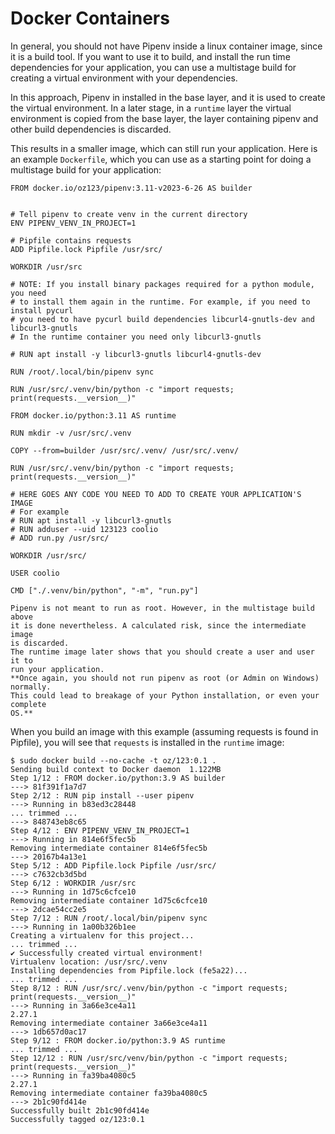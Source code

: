 # Docker Containers

In general, you should not have Pipenv inside a linux container image, since
it is a build tool. If you want to use it to build, and install the run time
dependencies for your application, you can use a multistage build for creating
a virtual environment with your dependencies.

In this approach, Pipenv in installed in the base layer, and it is used to create the virtual
environment. In a later stage, in a `runtime` layer the virtual environment
is copied from the base layer, the layer containing pipenv and other build
dependencies is discarded.

This results in a smaller image, which can still run your application.
Here is an example `Dockerfile`, which you can use as a starting point for
doing a multistage build for your application:

    FROM docker.io/oz123/pipenv:3.11-v2023-6-26 AS builder


    # Tell pipenv to create venv in the current directory
    ENV PIPENV_VENV_IN_PROJECT=1

    # Pipfile contains requests
    ADD Pipfile.lock Pipfile /usr/src/

    WORKDIR /usr/src

    # NOTE: If you install binary packages required for a python module, you need
    # to install them again in the runtime. For example, if you need to install pycurl
    # you need to have pycurl build dependencies libcurl4-gnutls-dev and libcurl3-gnutls
    # In the runtime container you need only libcurl3-gnutls

    # RUN apt install -y libcurl3-gnutls libcurl4-gnutls-dev

    RUN /root/.local/bin/pipenv sync

    RUN /usr/src/.venv/bin/python -c "import requests; print(requests.__version__)"

    FROM docker.io/python:3.11 AS runtime

    RUN mkdir -v /usr/src/.venv

    COPY --from=builder /usr/src/.venv/ /usr/src/.venv/

    RUN /usr/src/.venv/bin/python -c "import requests; print(requests.__version__)"

    # HERE GOES ANY CODE YOU NEED TO ADD TO CREATE YOUR APPLICATION'S IMAGE
    # For example
    # RUN apt install -y libcurl3-gnutls
    # RUN adduser --uid 123123 coolio
    # ADD run.py /usr/src/

    WORKDIR /usr/src/

    USER coolio

    CMD ["./.venv/bin/python", "-m", "run.py"]

```{note}
Pipenv is not meant to run as root. However, in the multistage build above
it is done nevertheless. A calculated risk, since the intermediate image
is discarded.
The runtime image later shows that you should create a user and user it to
run your application.
**Once again, you should not run pipenv as root (or Admin on Windows) normally.
This could lead to breakage of your Python installation, or even your complete
OS.**
```

When you build an image with this example (assuming requests is found in Pipfile), you
will see that `requests` is installed in the `runtime` image:

    $ sudo docker build --no-cache -t oz/123:0.1 .
    Sending build context to Docker daemon  1.122MB
    Step 1/12 : FROM docker.io/python:3.9 AS builder
    ---> 81f391f1a7d7
    Step 2/12 : RUN pip install --user pipenv
    ---> Running in b83ed3c28448
    ... trimmed ...
    ---> 848743eb8c65
    Step 4/12 : ENV PIPENV_VENV_IN_PROJECT=1
    ---> Running in 814e6f5fec5b
    Removing intermediate container 814e6f5fec5b
    ---> 20167b4a13e1
    Step 5/12 : ADD Pipfile.lock Pipfile /usr/src/
    ---> c7632cb3d5bd
    Step 6/12 : WORKDIR /usr/src
    ---> Running in 1d75c6cfce10
    Removing intermediate container 1d75c6cfce10
    ---> 2dcae54cc2e5
    Step 7/12 : RUN /root/.local/bin/pipenv sync
    ---> Running in 1a00b326b1ee
    Creating a virtualenv for this project...
    ... trimmed ...
    ✔ Successfully created virtual environment!
    Virtualenv location: /usr/src/.venv
    Installing dependencies from Pipfile.lock (fe5a22)...
    ... trimmed ...
    Step 8/12 : RUN /usr/src/.venv/bin/python -c "import requests; print(requests.__version__)"
    ---> Running in 3a66e3ce4a11
    2.27.1
    Removing intermediate container 3a66e3ce4a11
    ---> 1db657d0ac17
    Step 9/12 : FROM docker.io/python:3.9 AS runtime
    ... trimmed ...
    Step 12/12 : RUN /usr/src/venv/bin/python -c "import requests; print(requests.__version__)"
    ---> Running in fa39ba4080c5
    2.27.1
    Removing intermediate container fa39ba4080c5
    ---> 2b1c90fd414e
    Successfully built 2b1c90fd414e
    Successfully tagged oz/123:0.1
